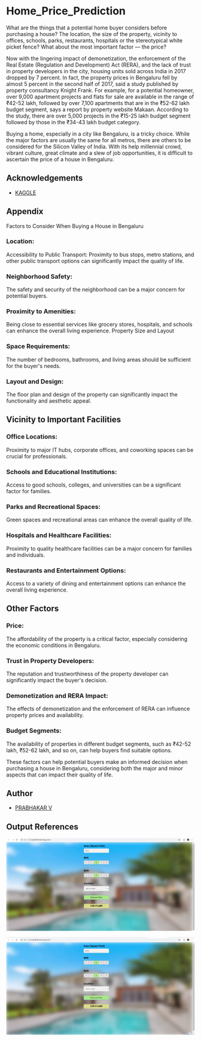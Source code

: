 # Home_Price_Prediction

What are the things that a potential home buyer considers before purchasing a house? The location, the size of the property, vicinity to offices, schools, parks, restaurants, hospitals or the stereotypical white picket fence? What about the most important factor — the price?

Now with the lingering impact of demonetization, the enforcement of the Real Estate (Regulation and Development) Act (RERA), and the lack of trust in property developers in the city, housing units sold across India in 2017 dropped by 7 percent. In fact, the property prices in Bengaluru fell by almost 5 percent in the second half of 2017, said a study published by property consultancy Knight Frank.
For example, for a potential homeowner, over 9,000 apartment projects and flats for sale are available in the range of ₹42-52 lakh, followed by over 7,100 apartments that are in the ₹52-62 lakh budget segment, says a report by property website Makaan. According to the study, there are over 5,000 projects in the ₹15-25 lakh budget segment followed by those in the ₹34-43 lakh budget category.

Buying a home, especially in a city like Bengaluru, is a tricky choice. While the major factors are usually the same for all metros, there are others to be considered for the Silicon Valley of India. With its help millennial crowd, vibrant culture, great climate and a slew of job opportunities, it is difficult to ascertain the price of a house in Bengaluru.
## Acknowledgements

 - [KAGGLE](https://www.kaggle.com/datasets/amitabhajoy/bengaluru-house-price-data)


## Appendix

Factors to Consider When Buying a House in Bengaluru
### Location:
Accessibility to Public Transport: Proximity to bus stops, metro stations, and other public transport options can significantly impact the quality of life.
### Neighborhood Safety: 
The safety and security of the neighborhood can be a major concern for potential buyers.
### Proximity to Amenities: 
Being close to essential services like grocery stores, hospitals, and schools can enhance the overall living experience.
Property Size and Layout
### Space Requirements:
The number of bedrooms, bathrooms, and living areas should be sufficient for the buyer's needs.
### Layout and Design:
The floor plan and design of the property can significantly impact the functionality and aesthetic appeal.
## Vicinity to Important Facilities
### Office Locations: 
Proximity to major IT hubs, corporate offices, and coworking spaces can be crucial for professionals.
### Schools and Educational Institutions: 
Access to good schools, colleges, and universities can be a significant factor for families.
### Parks and Recreational Spaces: 
Green spaces and recreational areas can enhance the overall quality of life.
### Hospitals and Healthcare Facilities: 
Proximity to quality healthcare facilities can be a major concern for families and individuals.
### Restaurants and Entertainment Options: 
Access to a variety of dining and entertainment options can enhance the overall living experience.
## Other Factors
### Price: 
The affordability of the property is a critical factor, especially considering the economic conditions in Bengaluru.
### Trust in Property Developers: 
The reputation and trustworthiness of the property developer can significantly impact the buyer's decision.
### Demonetization and RERA Impact: 
The effects of demonetization and the enforcement of RERA can influence property prices and availability.
### Budget Segments: 
The availability of properties in different budget segments, such as ₹42-52 lakh, ₹52-62 lakh, and so on, can help buyers find suitable options.

These factors can help potential buyers make an informed decision when purchasing a house in Bengaluru, considering both the major and minor aspects that can impact their quality of life.


## Author

- [PRABHAKAR V](https://github.com/prabhakarvenkat)




## Output References

![Logo](https://github.com/prabhakarvenkat/Home_Price_Prediction/blob/f9325d07d073e649574e128f6922e6b865bc07d3/Dataset/output1.png)

![Logo](https://github.com/prabhakarvenkat/Home_Price_Prediction/blob/f9325d07d073e649574e128f6922e6b865bc07d3/Dataset/output2.png)

